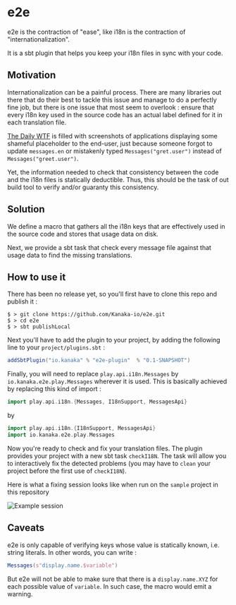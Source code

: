 # e2e

e2e is the contraction of "ease", like i18n is the contraction of "internationalization".

It is a sbt plugin that helps you keep your i18n files in sync with your code.

## Motivation

Internationalization can be a painful process. There are many libraries out there that do their best to tackle this issue 
and manage to do a perfectly fine job, but there is one issue that most seem to overlook : ensure that every i18n key
used in the source code has an actual label defined for it in each translation file.

[The Daily WTF](http://www.thedailywtf.com/) is filled with screenshots of applications displaying some shameful placeholder
to the end-user, just because someone forgot to update `messages.en` or mistakenly typed `Messages("gret.user")` instead of 
`Messages("greet.user")`.
 
Yet, the information needed to check that consistency between the code and the i18n files is statically deductible. Thus,
this should be the task of out build tool to verify and/or guaranty this consistency.
 
## Solution

We define a macro that gathers all the i18n keys that are effectively used in the source code and stores that usage data on disk.

Next, we provide a sbt task that check every message file against that usage data to find the missing translations.

## How to use it

There has been no release yet, so you'll first have to clone this repo and publish it : 

```
$ > git clone https://github.com/Kanaka-io/e2e.git
$ > cd e2e
$ > sbt publishLocal
```

Next you'll have to add the plugin to your project, by adding the following line to your `project/plugins.sbt` :

```scala
addSbtPlugin("io.kanaka" % "e2e-plugin"  % "0.1-SNAPSHOT")
```

Finally, you will need to replace `play.api.i18n.Messages` by `io.kanaka.e2e.play.Messages` wherever it is used. 
This is basically achieved by replacing this kind of import :

```scala
import play.api.i18n.{Messages, I18nSupport, MessagesApi}
```

by

```scala
import play.api.i18n.{I18nSupport, MessagesApi}
import io.kanaka.e2e.play.Messages
```

Now you're ready to check and fix your translation files. The plugin provides your project with a new sbt task `checkI18N`.
The task will allow you to interactively fix the detected problems (you may have to `clean` your project before the first 
use of `checkI18N`).

Here is what a fixing session looks like when run on the `sample` project in this repository

![Example session](http://i.imgur.com/ewjGM9p.gif)

## Caveats

e2e is only capable of verifying keys whose value is statically known, i.e. string literals.
In other words, you can write :

```scala
Messages(s"display.name.$variable")
```

But e2e will not be able to make sure that there is a `display.name.XYZ` for each possible value of `variable`.
In such case, the macro would emit a warning.

